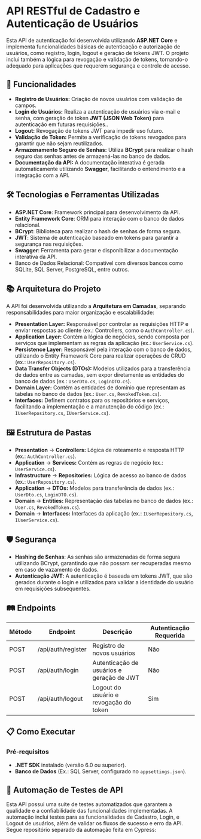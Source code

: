 # API RESTful de Cadastro e Autenticação de Usuários  

Esta API de autenticação foi desenvolvida utilizando **ASP.NET Core** e implementa funcionalidades básicas de autenticação e autorização de usuários, como registro, login, logout e geração de tokens JWT. O projeto inclui também a lógica para revogação e validação de tokens, tornando-o adequado para aplicações que requerem segurança e controle de acesso.

## 🚀 Funcionalidades  
- **Registro de Usuários:** Criação de novos usuários com validação de campos.
- **Login de Usuários:** Realiza a autenticação de usuários via e-mail e senha, com geração de token **JWT (JSON Web Token)** para autenticação em futuras requisições..
- **Logout:** Revogação de tokens JWT para impedir uso futuro.
- **Validação de Token:** Permite a verificação de tokens revogados para garantir que não sejam reutilizados.
- **Armazenamento Seguro de Senhas:** Utiliza **BCrypt** para realizar o hash seguro das senhas antes de armazená-las no banco de dados.
- **Documentação da API:** A documentação interativa é gerada automaticamente utilizando **Swagger**, facilitando o entendimento e a integração com a API.  

## 🛠️ Tecnologias e Ferramentas Utilizadas  
- **ASP.NET Core**: Framework principal para desenvolvimento da API.  
- **Entity Framework Core**: ORM para interação com o banco de dados relacional.  
- **BCrypt**: Biblioteca para realizar o hash de senhas de forma segura. 
- **JWT**: Sistema de autenticação baseado em tokens para garantir a segurança nas requisições.  
- **Swagger**: Ferramenta para gerar e disponibilizar a documentação interativa da API.
- Banco de Dados Relacional: Compatível com diversos bancos como SQLite, SQL Server, PostgreSQL, entre outros.

## 📚 Arquitetura do Projeto  
A API foi desenvolvida utilizando a **Arquitetura em Camadas**, separando responsabilidades para maior organização e escalabilidade:  
- **Presentation Layer:** Responsável por controlar as requisições HTTP e enviar respostas ao cliente (ex.: Controllers, como o `AuthController.cs`).
- **Application Layer:** Contém a lógica de negócios, sendo composta por serviços que implementam as regras da aplicação (ex.: `UserService.cs`). 
- **Persistence Layer:** Responsável pela interação com o banco de dados, utilizando o Entity Framework Core para realizar operações de CRUD (ex.: `UserRepository.cs`).  
- **Data Transfer Objects (DTOs):** Modelos utilizados para a transferência de dados entre as camadas, sem expor diretamente as entidades do banco de dados (ex.: `UserDto.cs`, `LoginDTO.cs`).
- **Domain Layer:** Contém as entidades de domínio que representam as tabelas no banco de dados (ex.: `User.cs`, `RevokedToken.cs`).
- **Interfaces:** Definem contratos para os repositórios e serviços, facilitando a implementação e a manutenção do código (ex.: `IUserRepository.cs`, `IUserService.cs`).

## 🖼️ Estrutura de Pastas 
- **Presentation** -> **Controllers:** Lógica de roteamento e resposta HTTP (ex.: `AuthController.cs`).
- **Application** -> **Services:** Contém as regras de negócio (ex.: `UserService.cs`).
- **Infrastructure** -> **Repositories:** Lógica de acesso ao banco de dados (ex.: `UserRepository.cs`).
- **Application** -> **DTOs:** Modelos para transferência de dados (ex.: `UserDto.cs`, `LoginDTO.cs`).
- **Domain** -> **Entities:** Representação das tabelas no banco de dados (ex.: `User.cs`, `RevokedToken.cs`).
- **Domain** -> **Interfaces:** Interfaces da aplicação (ex.: `IUserRepository.cs`, `IUserService.cs`).

## 🛡️ Segurança  
- **Hashing de Senhas**: As senhas são armazenadas de forma segura utilizando BCrypt, garantindo que não possam ser recuperadas mesmo em caso de vazamento de dados. 
- **Autenticação JWT**: A autenticação é baseada em tokens JWT, que são gerados durante o login e utilizados para validar a identidade do usuário em requisições subsequentes.

## 🛤️ Endpoints
| Método |      Endpoint      |                  Descrição        	      | Autenticação Requerida |
|--------|--------------------|-------------------------------------------|------------------------|
|  POST  | /api/auth/register | Registro de novos usuários                |          Não           |
|  POST  | /api/auth/login    | Autenticação de usuários e geração de JWT |          Não           |
|  POST  | /api/auth/logout   | Logout do usuário e revogação do token    |          Sim           |

## 📋 Como Executar  

### Pré-requisitos  
- **.NET SDK** instalado (versão 6.0 ou superior).  
- **Banco de Dados** (Ex.: SQL Server, configurado no `appsettings.json`).

## 🧪 Automação de Testes de API
Esta API possui uma suíte de testes automatizados que garantem a qualidade e a confiabilidade das funcionalidades implementadas. A automação inclui testes para as funcionalidades de Cadastro, Login, e Logout de usuários, além de validar os fluxos de sucesso e erro da API. Segue repositório separado da automação feita em Cypress:
